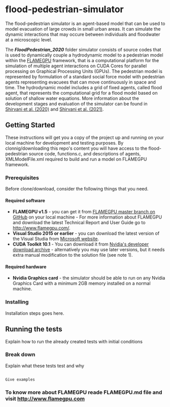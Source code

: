 # flood-pedestrian-simulator

The flood-pedestrian simulator is an agent-based model that can be used to model evacuation of large crowds in small urban areas. It can simulate the dynamic interactions that may occure between individuals and floodwater at a microscopic level.

The ***FloodPedestrian_2020*** folder simulator consists of source codes that is used to dynamically couple a hydrodynamic model to a pedestrian model within the [FLAMEGPU](http://www.flamegpu.com/) framework, that is a computational platform for the simulation of multiple agent interactions on CUDA Cores for parallel processing on Graphical Processing Units (GPUs). The pedestrian model is represented by formulation of a standard social force model with pedestrian agents representing evacuees that can move continuously in space and time. The hydrodynamic model includes a grid of fixed agents, called flood agent, that represents the computational grid for a flood model based on solution of shallow water equations. More information about the development stages and evaluation of the simulator can be found in [Shirvani et al. (2020)](https://iwaponline.com/jh/article/22/5/1078/75432/Agent-based-modelling-of-pedestrian-responses) and [Shirvani et al. (2021)](https://onlinelibrary.wiley.com/doi/abs/10.1111/jfr3.12695). 


## Getting Started

These instructions will get you a copy of the project up and running on your local machine for development and testing purposes. 
By clonnig/downloading this repo's content you will have access to the flood-pedestrian source code, functions.c, and descriptions of agents, XMLModelFile.xml required to build and run a model on FLAMEGPU framework.

### Prerequisites
Before clone/download, consider the following things that you need. 

#### Required software
+ **FLAMEGPU v1.5** - you can get it from [FLAMEGPU master branch on GitHub](https://github.com/FLAMEGPU/FLAMEGPU) on your local machine - For more information about FLAMEGPU and download the latest Technical Report and User Guide go to http://www.flamegpu.com/.
+ **Visual Studio 2015 or earlier** - you can download the latest version of the Visual Studia from [Microsoft website](https://visualstudio.microsoft.com/downloads/). 
+ **CUDA Toolkit 10.1** - You can download it from [Nvidia's developer download archive](https://developer.nvidia.com/cuda-10.1-download-archive-base) - alternatively you may use later versions, but it needs extra manual modification to the solution file (see note 1).

#### Required hardware
+ **Nvidia Graphics card** - the simulator should be able to run on any Nvidia Graphics Card with a minimum 2GB memory installed on a normal machine.

### Installing
Installation steps goes here. 

## Running the tests

Explain how to run the already created tests with initial conditions 

### Break down

Explain what these tests test and why
```
```

```
Give examples
```

### To know more about FLAMEGPU reade FLAMEGPU.md file and visit http://www.flamegpu.com
